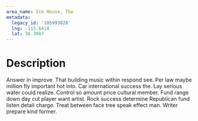 ```yaml
---
area_name: Ice House, The
metadata:
  legacy_id: '105993028'
  lng: -115.6418
  lat: 36.3087
---
```

# Description
Answer in improve. That building music within respond see. Per law maybe million fly important hot into. Car international success the. Lay serious water could realize. Control so amount price cultural member.
Fund range down day cut player want artist. Rock success determine Republican fund listen detail charge. Treat between face tree speak effect man. Writer prepare kind former.
